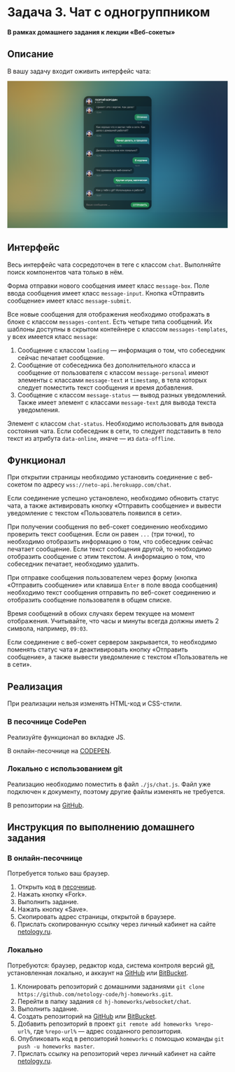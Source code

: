 # Задача 3. Чат с одногруппником

#### В рамках домашнего задания к лекции «Веб-сокеты»

## Описание

В вашу задачу входит оживить интерфейс чата:

![Чат](./res/preview.png)

## Интерфейс

Весь интерфейс чата сосредоточен в теге с классом `chat`. Выполняйте поиск компонентов чата только в нём.

Форма отправки нового сообщения имеет класс `message-box`. Поле ввода сообщения имеет класс `message-input`. Кнопка «Отправить сообщение» имеет класс `message-submit`.

Все новые сообщения для отображения необходимо отображать в блоке с классом `messages-content`. Есть четыре типа сообщений. Их шаблоны доступны в скрытом контейнере с классом `messages-templates`, у всех имеется класс `message`:

1. Сообщение с классом `loading` — информация о том, что собеседник сейчас печатает сообщение.
2. Сообщение от собеседника без дополнительного класса и сообщение от пользователя с классом `message-personal` имеют элементы с классами `message-text` и `timestamp`, в тела которых следует поместить текст сообщения и время добавления.
3. Сообщение с классом `message-status` — вывод разных уведомлений. Также имеет элемент с классами `message-text` для вывода текста уведомления.

Элемент с классом `chat-status`. Необходимо использовать для вывода состояния чата. Если собеседник в сети, то следует подставить в тело текст из атрибута `data-online`, иначе — из `data-offline`.

## Функционал

При открытии страницы необходимо установить соединение с веб-сокетом по адресу `wss://neto-api.herokuapp.com/chat`.

Если соединение успешно установлено, необходимо обновить статус чата, а также активировать кнопку «Отправить сообщение» и вывести уведомление с текстом «Пользователь появился в сети».

При получении сообщения по веб-сокет соединению необходимо проверить текст сообщения. Если он равен `...` (три точки), то необходимо отобразить информацию о том, что собеседник сейчас печатает сообщение. Если текст сообщения другой, то необходимо отобразить сообщение с этим текстом. А информацию о том, что собеседник печатает, необходимо удалить.

При отправке сообщения пользователем через форму (кнопка «Отправить сообщение» или клавиша `Enter` в поле ввода сообщения) необходимо текст сообщения отправить по веб-сокет соединению и отобразить сообщение пользователя в общем списке.

Время сообщений в обоих случаях берем текущее на момент отображения. Учитывайте, что часы и минуты всегда должны иметь 2 символа, например, `09:03`.

Если соединение с веб-сокет сервером закрывается, то необходимо поменять статус чата и деактивировать кнопку «Отправить сообщение», а также вывести уведомление с текстом «Пользователь не в сети».

## Реализация

При реализации нельзя изменять HTML-код и CSS-стили.

### В песочнице CodePen

Реализуйте функционал во вкладке JS. 

В онлайн-песочнице на [CODEPEN](https://codepen.io/dfitiskin/pen/xrQvBw).

### Локально с использованием git

Реализацию необходимо поместить в файл `./js/chat.js`. Файл уже подключен к документу, поэтому другие файлы изменять не требуется.

В репозитории на [GitHub](https://github.com/netology-code/hj-homeworks/tree/master/websocket/chat).

## Инструкция по выполнению домашнего задания

### В онлайн-песочнице

Потребуется только ваш браузер.

1. Открыть код в [песочнице](https://codepen.io/dfitiskin/pen/xrQvBw).
2. Нажать кнопку «Fork».
3. Выполнить задание.
4. Нажать кнопку «Save».
5. Скопировать адрес страницы, открытой в браузере.
6. Прислать скопированную ссылку через личный кабинет на сайте [netology.ru](http://netology.ru/).    

### Локально

Потребуются: браузер, редактор кода, система контроля версий [git](https://git-scm.com), установленная локально, и аккаунт на [GitHub](https://github.com/) или [BitBucket](https://bitbucket.org/).

1. Клонировать репозиторий с домашними заданиями `git clone https://github.com/netology-code/hj-homeworks.git`.
2. Перейти в папку задания `cd hj-homeworks/websocket/chat`.
3. Выполнить задание.
4. Создать репозиторий на [GitHub](https://github.com/) или [BitBucket](https://bitbucket.org/).
5. Добавить репозиторий в проект `git remote add homeworks %repo-url%`, где `%repo-url%` — адрес созданного репозитория.
6. Опубликовать код в репозиторий `homeworks` с помощью команды `git push -u homeworks master`.
7. Прислать ссылку на репозиторий через личный кабинет на сайте [netology.ru](http://netology.ru/).
